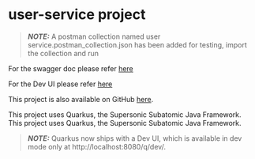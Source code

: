 # user-service project
> **_NOTE:_**  A postman collection named user service.postman_collection.json has been added for testing, import the collection and run

For the swagger doc please refer [here](http://localhost:8080/q/swagger-ui/)

For the Dev UI  please refer [here](http://localhost:8080/q/dev/)

This project is also available on GitHub [here](https://github.com/padi-kodwo/user-service-quarkus.git).

This project uses Quarkus, the Supersonic Subatomic Java Framework.
This project uses Quarkus, the Supersonic Subatomic Java Framework.

> **_NOTE:_**  Quarkus now ships with a Dev UI, which is available in dev mode only at http://localhost:8080/q/dev/.


